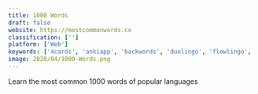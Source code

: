 ```yaml
---
title: 1000 Words
draft: false 
website: https://mostcommonwords.co
classification: ['']
platform: ['Web']
keywords: ['4cards', 'ankiapp', 'backwords', 'duolingo', 'flowlingo', 'language_drops', 'lingobites', 'lingvo_tv', 'memostack', 'rype', 'simply_learn_languages', 'vocly']
image: 2020/04/1000-Words.png
---
```

Learn the most common 1000 words of popular languages